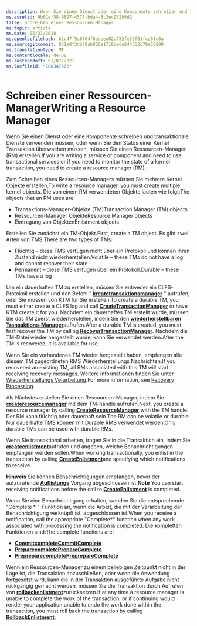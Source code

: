 ```yaml
---
description: Wenn Sie einen Dienst oder eine Komponente schreiben und transaktionale Dienste verwenden müssen, oder wenn Sie den Status einer Kernel Transaktion überwachen müssen, müssen Sie einen Ressourcen-Manager (RM) erstellen.
ms.assetid: 9b62ef58-9897-4573-bda4-8c3ec952b6d2
title: Schreiben einer Ressourcen-Manager
ms.topic: article
ms.date: 05/31/2018
ms.openlocfilehash: b2c47f9a0704f6edaea02d752fe39f01fce61c0a
ms.sourcegitcommit: 831e8f3db78ab820e1710cede244553c70e50500
ms.translationtype: MT
ms.contentlocale: de-DE
ms.lasthandoff: 01/07/2021
ms.locfileid: "106347966"
---
```

# <a name="writing-a-resource-manager"></a><span data-ttu-id="10b14-103">Schreiben einer Ressourcen-Manager</span><span class="sxs-lookup"><span data-stu-id="10b14-103">Writing a Resource Manager</span></span>

<span data-ttu-id="10b14-104">Wenn Sie einen Dienst oder eine Komponente schreiben und transaktionale Dienste verwenden müssen, oder wenn Sie den Status einer Kernel Transaktion überwachen müssen, müssen Sie einen Ressourcen-Manager (RM) erstellen.</span><span class="sxs-lookup"><span data-stu-id="10b14-104">If you are writing a service or component and need to use transactional services or if you need to monitor the state of a kernel transaction, you need to create a resource manager (RM).</span></span>

<span data-ttu-id="10b14-105">Zum Schreiben eines Ressourcen-Managers müssen Sie mehrere Kernel Objekte erstellen.</span><span class="sxs-lookup"><span data-stu-id="10b14-105">To write a resource manager, you must create multiple kernel objects.</span></span> <span data-ttu-id="10b14-106">Die von einem RM verwendeten Objekte lauten wie folgt:</span><span class="sxs-lookup"><span data-stu-id="10b14-106">The objects that an RM uses are:</span></span>

-   <span data-ttu-id="10b14-107">Transaktions-Manager-Objekte (TM)</span><span class="sxs-lookup"><span data-stu-id="10b14-107">Transaction Manager (TM) objects</span></span>
-   <span data-ttu-id="10b14-108">Ressourcen-Manager Objekte</span><span class="sxs-lookup"><span data-stu-id="10b14-108">Resource Manager objects</span></span>
-   <span data-ttu-id="10b14-109">Eintragung von Objekten</span><span class="sxs-lookup"><span data-stu-id="10b14-109">Enlistment objects</span></span>

<span data-ttu-id="10b14-110">Erstellen Sie zunächst ein TM-Objekt.</span><span class="sxs-lookup"><span data-stu-id="10b14-110">First, create a TM object.</span></span> <span data-ttu-id="10b14-111">Es gibt zwei Arten von TMS:</span><span class="sxs-lookup"><span data-stu-id="10b14-111">There are two types of TMs:</span></span>

-   <span data-ttu-id="10b14-112">Flüchtig – diese TMS verfügen nicht über ein Protokoll und können Ihren Zustand nicht wiederherstellen.</span><span class="sxs-lookup"><span data-stu-id="10b14-112">Volatile – these TMs do not have a log and cannot recover their state</span></span>
-   <span data-ttu-id="10b14-113">Permanent – diese TMS verfügen über ein Protokoll.</span><span class="sxs-lookup"><span data-stu-id="10b14-113">Durable – these TMs have a log</span></span>

<span data-ttu-id="10b14-114">Um ein dauerhaftes TM zu erstellen, müssen Sie entweder ein CLFS-Protokoll erstellen und den Befehl " [**kreatetransaktionsmanager**](/windows/desktop/api/Ktmw32/nf-ktmw32-createtransactionmanager) " aufrufen, oder Sie müssen von KTM für Sie erstellen.</span><span class="sxs-lookup"><span data-stu-id="10b14-114">To create a durable TM, you must either create a CLFS log and call [**CreateTransactionManager**](/windows/desktop/api/Ktmw32/nf-ktmw32-createtransactionmanager) or have KTM create it for you.</span></span> <span data-ttu-id="10b14-115">Nachdem ein dauerhaftes TM erstellt wurde, müssen Sie das TM zuerst wiederherstellen, indem Sie den [**wiederherstellbaren Transaktions-Manager**](/windows/desktop/api/Ktmw32/nf-ktmw32-recovertransactionmanager)aufrufen.</span><span class="sxs-lookup"><span data-stu-id="10b14-115">After a durable TM is created, you must first recover the TM by calling [**RecoverTransactionManager**](/windows/desktop/api/Ktmw32/nf-ktmw32-recovertransactionmanager).</span></span> <span data-ttu-id="10b14-116">Nachdem die TM-Datei wieder hergestellt wurde, kann Sie verwendet werden.</span><span class="sxs-lookup"><span data-stu-id="10b14-116">After the TM is recovered, it is available for use.</span></span>

<span data-ttu-id="10b14-117">Wenn Sie ein vorhandenes TM wieder hergestellt haben, empfangen alle diesem TM zugeordneten RMS Wiederherstellungs Nachrichten.</span><span class="sxs-lookup"><span data-stu-id="10b14-117">If you recovered an existing TM, all RMs associated with this TM will start receiving recovery messages.</span></span> <span data-ttu-id="10b14-118">Weitere Informationen finden Sie unter [Wiederherstellungs Verarbeitung](recovery-processing.md).</span><span class="sxs-lookup"><span data-stu-id="10b14-118">For more information, see [Recovery Processing](recovery-processing.md).</span></span>

<span data-ttu-id="10b14-119">Als Nächstes erstellen Sie einen Ressourcen-Manager, indem Sie [**createresourcemanager**](/windows/desktop/api/Ktmw32/nf-ktmw32-createresourcemanager) mit dem TM-handle aufrufen.</span><span class="sxs-lookup"><span data-stu-id="10b14-119">Next, you create a resource manager by calling [**CreateResourceManager**](/windows/desktop/api/Ktmw32/nf-ktmw32-createresourcemanager) with the TM handle.</span></span> <span data-ttu-id="10b14-120">Der RM kann flüchtig oder dauerhaft sein.</span><span class="sxs-lookup"><span data-stu-id="10b14-120">The RM can be volatile or durable.</span></span> <span data-ttu-id="10b14-121">Nur dauerhafte TMS können mit Durable RMS verwendet werden.</span><span class="sxs-lookup"><span data-stu-id="10b14-121">Only durable TMs can be used with durable RMs.</span></span>

<span data-ttu-id="10b14-122">Wenn Sie transaktional arbeiten, tragen Sie in die Transaktion ein, indem Sie [**createenlistment**](/windows/desktop/api/KtmW32/nf-ktmw32-createenlistment)aufrufen und angeben, welche Benachrichtigungen empfangen werden sollen.</span><span class="sxs-lookup"><span data-stu-id="10b14-122">When working transactionally, you enlist in the transaction by calling [**CreateEnlistment**](/windows/desktop/api/KtmW32/nf-ktmw32-createenlistment)and specifying which notifications to receive.</span></span>

<span data-ttu-id="10b14-123">**Hinweis**  Sie können Benachrichtigungen empfangen, bevor der aufzurufende [**Auflistungs**](/windows/desktop/api/KtmW32/nf-ktmw32-createenlistment) Vorgang abgeschlossen ist.</span><span class="sxs-lookup"><span data-stu-id="10b14-123">**Note**  You can start receiving notifications before the call to [**CreateEnlistment**](/windows/desktop/api/KtmW32/nf-ktmw32-createenlistment) is completed.</span></span>

<span data-ttu-id="10b14-124">Wenn Sie eine Benachrichtigung erhalten, wenden Sie die entsprechende "Complete \* "-Funktion an, wenn die Arbeit, die mit der Verarbeitung der Benachrichtigung verknüpft ist, abgeschlossen ist.</span><span class="sxs-lookup"><span data-stu-id="10b14-124">When you receive a notification, call the appropriate "Complete\*" function when any work associated with processing the notification is completed.</span></span> <span data-ttu-id="10b14-125">Die kompletten Funktionen sind:</span><span class="sxs-lookup"><span data-stu-id="10b14-125">The complete functions are:</span></span>

-   [<span data-ttu-id="10b14-126">**Commitcomplete**</span><span class="sxs-lookup"><span data-stu-id="10b14-126">**CommitComplete**</span></span>](/windows/desktop/api/Ktmw32/nf-ktmw32-commitcomplete)
-   [<span data-ttu-id="10b14-127">**Preparecomplete**</span><span class="sxs-lookup"><span data-stu-id="10b14-127">**PrepareComplete**</span></span>](/windows/desktop/api/Ktmw32/nf-ktmw32-preparecomplete)
-   [<span data-ttu-id="10b14-128">**Prepreparecomplete**</span><span class="sxs-lookup"><span data-stu-id="10b14-128">**PreprepareComplete**</span></span>](/windows/desktop/api/Ktmw32/nf-ktmw32-prepreparecomplete)

<span data-ttu-id="10b14-129">Wenn ein Ressourcen-Manager zu einem beliebigen Zeitpunkt nicht in der Lage ist, die Transaktion abzuschließen, oder wenn die Anwendung fortgesetzt wird, kann die in der Transaktion ausgeführte Aufgabe nicht rückgängig gemacht werden, müssen Sie die Transaktion durch Aufrufen von [**rollbackenlistment**](/windows/desktop/api/Ktmw32/nf-ktmw32-rollbackenlistment)zurücksetzen.</span><span class="sxs-lookup"><span data-stu-id="10b14-129">If at any time a resource manager is unable to complete the work of the transaction, or if continuing would render your application unable to undo the work done within the transaction, you must roll back the transaction by calling [**RollbackEnlistment**](/windows/desktop/api/Ktmw32/nf-ktmw32-rollbackenlistment).</span></span>

 

 



